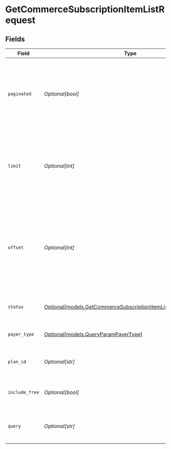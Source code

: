 # GetCommerceSubscriptionItemListRequest


## Fields

| Field                                                                                                                                     | Type                                                                                                                                      | Required                                                                                                                                  | Description                                                                                                                               | Example                                                                                                                                   |
| ----------------------------------------------------------------------------------------------------------------------------------------- | ----------------------------------------------------------------------------------------------------------------------------------------- | ----------------------------------------------------------------------------------------------------------------------------------------- | ----------------------------------------------------------------------------------------------------------------------------------------- | ----------------------------------------------------------------------------------------------------------------------------------------- |
| `paginated`                                                                                                                               | *Optional[bool]*                                                                                                                          | :heavy_minus_sign:                                                                                                                        | Whether to paginate the results.<br/>If true, the results will be paginated.<br/>If false, the results will not be paginated.             |                                                                                                                                           |
| `limit`                                                                                                                                   | *Optional[int]*                                                                                                                           | :heavy_minus_sign:                                                                                                                        | Applies a limit to the number of results returned.<br/>Can be used for paginating the results together with `offset`.                     | 20                                                                                                                                        |
| `offset`                                                                                                                                  | *Optional[int]*                                                                                                                           | :heavy_minus_sign:                                                                                                                        | Skip the first `offset` results when paginating.<br/>Needs to be an integer greater or equal to zero.<br/>To be used in conjunction with `limit`. | 10                                                                                                                                        |
| `status`                                                                                                                                  | [Optional[models.GetCommerceSubscriptionItemListQueryParamStatus]](../models/getcommercesubscriptionitemlistqueryparamstatus.md)          | :heavy_minus_sign:                                                                                                                        | Filter subscription items by status                                                                                                       |                                                                                                                                           |
| `payer_type`                                                                                                                              | [Optional[models.QueryParamPayerType]](../models/queryparampayertype.md)                                                                  | :heavy_minus_sign:                                                                                                                        | Filter subscription items by payer type                                                                                                   |                                                                                                                                           |
| `plan_id`                                                                                                                                 | *Optional[str]*                                                                                                                           | :heavy_minus_sign:                                                                                                                        | Filter subscription items by plan ID                                                                                                      |                                                                                                                                           |
| `include_free`                                                                                                                            | *Optional[bool]*                                                                                                                          | :heavy_minus_sign:                                                                                                                        | Whether to include free plan subscription items                                                                                           |                                                                                                                                           |
| `query`                                                                                                                                   | *Optional[str]*                                                                                                                           | :heavy_minus_sign:                                                                                                                        | Search query to filter subscription items                                                                                                 |                                                                                                                                           |